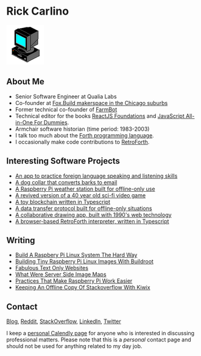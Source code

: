 # Rick Carlino

![](computer.gif)

## About Me

 * Senior Software Engineer at Qualia Labs
 * Co-founder at [Fox.Build makerspace in the Chicago suburbs](https://fox.build/)
 * Former technical co-founder of [FarmBot](https://farm.bot/)
 * Technical editor for the books [ReactJS Foundations](https://www.amazon.com/React-Foundations-Building-Interfaces-ReactJS/dp/1119685540/) and [JavaScript All-in-One For Dummies](https://www.amazon.com/JavaScript-All-Dummies-Chris-Minnick/dp/1119906830).
 * Armchair software historian (time period: 1983-2003)
 * I talk too much about the [Forth programming language](https://en.wikipedia.org/wiki/Forth_(programming_language)).
 * I occasionally make code contributions to [RetroForth](https://github.com/crcx/retroforth).

## Interesting Software Projects
 * [An app to practice foreign language speaking and listening skills](https://github.com/RickCarlino/KoalaSRS)
 * [A dog collar that converts barks to email](https://github.com/FoxDotBuild/woof-alert)
 * [A Raspberry Pi weather station built for offline-only use](https://rickcarlino.com/2019/a-weather-station-with-raspberry-pi-and-secure-scuttlebutt.html)
 * [A revived version of a 40 year old sci-fi video game](https://github.com/RickCarlino/Cosmic-Conquest-1982)
 * [A toy blockchain written in Typescript](https://github.com/RickCarlino/naivechain-ts)
 * [A data transfer protocol built for offline-only situations](https://github.com/PigeonProtocolConsortium/pigeon-spec)
 * [A collaborative drawing app, built with 1990's web technology](https://github.com/RickCarlino/serverside-imagemap-canvas)
 * [A browser-based RetroForth interpreter, written in Typescript](https://rickcarlino.com/retrojs/)

## Writing

 * [Build A Raspbery Pi Linux System The Hard Way](https://rickcarlino.com/2021/build-a-raspbery-pi-linux-system-the-hard-way.html)
 * [Building Tiny Raspberry Pi Linux Images With Buildroot](https://rickcarlino.com/2021/building-tiny-raspberry-pi-linux-images-with-buildroot.html)
 * [Fabulous Text Only Websites](https://rickcarlino.com/2018/fabulous-text-only-websites-2018-edition.html)
 * [What Were Server Side Image Maps](https://rickcarlino.com/2021/what-were-server-side-image-maps.html)
 * [Practices That Make Raspberry Pi Work Easier](https://rickcarlino.com/2021/practices-that-make-raspberry-pi-work-easier.html)
 * [Keeping An Offline Copy Of Stackoverflow With Kiwix](https://rickcarlino.com/2020/keeping-an-offline-copy-of-stackoverflow-with-kiwix.html)

## Contact

[Blog](http://rickcarlino.com/), [Reddit](https://www.reddit.com/user/rickcarlino), [StackOverflow](https://stackexchange.com/users/1063897/rick), [LinkedIn](https://www.linkedin.com/in/rickcarlino/), [Twitter](https://twitter.com/RickCarlino/)

I keep a [personal Calendly page](https://calendly.com/rickcarlino/office-hours) for anyone who is interested in discussing professional matters. Please note that this is a _personal_ contact page and should not be used for anything related to my day job.
